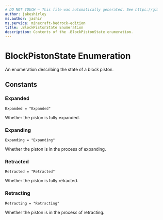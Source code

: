 ```yaml
---
# DO NOT TOUCH — This file was automatically generated. See https://github.com/mojang/minecraftapidocsgenerator to modify descriptions, examples, etc.
author: jakeshirley
ms.author: jashir
ms.service: minecraft-bedrock-edition
title: .BlockPistonState Enumeration
description: Contents of the .BlockPistonState enumeration.
---
```

# BlockPistonState Enumeration

An enumeration describing the state of a block piston.

## Constants
### **Expanded**
`Expanded = "Expanded"`

Whether the piston is fully expanded.
### **Expanding**
`Expanding = "Expanding"`

Whether the piston is in the process of expanding.
### **Retracted**
`Retracted = "Retracted"`

Whether the piston is fully retracted.
### **Retracting**
`Retracting = "Retracting"`

Whether the piston is in the process of retracting.
